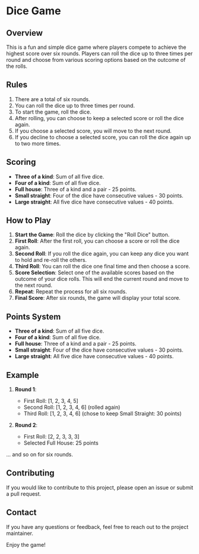 # Dice Game

## Overview

This is a fun and simple dice game where players compete to achieve the highest score over six rounds. Players can roll the dice up to three times per round and choose from various scoring options based on the outcome of the rolls.

## Rules

1. There are a total of six rounds.
2. You can roll the dice up to three times per round.
3. To start the game, roll the dice.
4. After rolling, you can choose to keep a selected score or roll the dice again.
5. If you choose a selected score, you will move to the next round.
6. If you decline to choose a selected score, you can roll the dice again up to two more times.

## Scoring

- **Three of a kind**: Sum of all five dice.
- **Four of a kind**: Sum of all five dice.
- **Full house**: Three of a kind and a pair - 25 points.
- **Small straight**: Four of the dice have consecutive values - 30 points.
- **Large straight**: All five dice have consecutive values - 40 points.

## How to Play

1. **Start the Game**: Roll the dice by clicking the "Roll Dice" button.
2. **First Roll**: After the first roll, you can choose a score or roll the dice again.
3. **Second Roll**: If you roll the dice again, you can keep any dice you want to hold and re-roll the others.
4. **Third Roll**: You can roll the dice one final time and then choose a score.
5. **Score Selection**: Select one of the available scores based on the outcome of your dice rolls. This will end the current round and move to the next round.
6. **Repeat**: Repeat the process for all six rounds.
7. **Final Score**: After six rounds, the game will display your total score.

## Points System

- **Three of a kind**: Sum of all five dice.
- **Four of a kind**: Sum of all five dice.
- **Full house**: Three of a kind and a pair - 25 points.
- **Small straight**: Four of the dice have consecutive values - 30 points.
- **Large straight**: All five dice have consecutive values - 40 points.

## Example

1. **Round 1**:
    - First Roll: [1, 2, 3, 4, 5]
    - Second Roll: [1, 2, 3, 4, 6] (rolled again)
    - Third Roll: [1, 2, 3, 4, 6] (chose to keep Small Straight: 30 points)

2. **Round 2**:
    - First Roll: [2, 2, 3, 3, 3]
    - Selected Full House: 25 points

... and so on for six rounds.

## Contributing

If you would like to contribute to this project, please open an issue or submit a pull request.

## Contact

If you have any questions or feedback, feel free to reach out to the project maintainer.

Enjoy the game!


